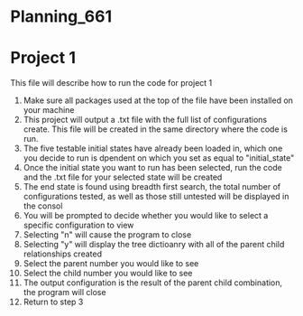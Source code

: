 # Planning_661
# Project 1
This file will describe how to run the code for project 1
1) Make sure all packages used at the top of the file have been installed on your machine
2) This project will output a .txt file with the full list of configurations create. 
This file will be created in the same directory where the code is run.
3) The five testable initial states have already been loaded in, which one you decide to run
is dpendent on which you set as equal to "initial_state"
4) Once the initial state you want to run has been selected, run the code and the .txt file for
your selected state will be created
6) The end state is found using breadth first search, the total number of configurations tested,
as well as those still untested will be displayed in the consol
8) You will be prompted to decide whether you would like to select a specific configuration to view
9) Selecting "n" will cause the program to close
10) Selecting "y" will display the tree dictioanry with all of the parent child relationships created
11) Select the parent number you would like to see
12) Select the child number you would like to see
13) The output configuration is the result of the parent child combination, the program will close
14) Return to step 3
